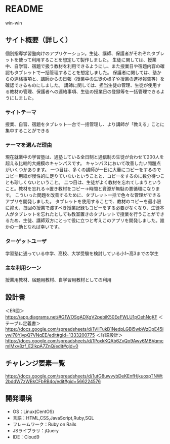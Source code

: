 # README

win-win
## サイト概要（詳しく）
個別指導学習塾向けのアプリケーション。生徒、講師、保護者がそれぞれタブレットを使って利用することを想定して製作しました。
生徒に関しては、授業中、自学習、宿題で扱う教材を利用できるようにし、また授業日や宿題内容の確認もタブレットで一括管理することを想定しました。
保護者に関しては、塾からの連絡事項と、講師からの日報（授業中の生徒の様子や授業の進捗報告等）を確認できるものにしました。
講師に関しては、担当生徒の管理、生徒が使用する教材の管理、保護者への連絡事項、生徒の授業日の登録等を一括管理できるようにしました。

### サイトテーマ
授業、自習、宿題をタブレット一台で一括管理し、より講師が「教える」ことに集中することができる

### テーマを選んだ理由
現在就業中の学習塾は、通塾している全日制と通信制の生徒が合わせて200人を超える比較的大規模のキャンパスです。
キャンパスにおいて改善したい問題点がいくつかあります。
一つ目は、多くの講師が一日に大量にコピーをするのでコピー用紙が慢性的に足りていないということと、コピーをするのに数分待つことも珍しくないということ。
二つ目は、生徒がよく教材を忘れてしまうということ。教材を忘れる→置き教材をコピー→時間と資源が無駄の悪循環になります。
こういった問題を改善するために、タブレット一括で色々な管理ができるアプリを開発しました。
タブレットを使用することで、教材のコピーを最小限に抑え、毎回の授業で渡すべき授業記録もコピーをする必要がなくなり、生徒本人がタブレットを忘れたとしても教室置きのタブレットで授業を行うことができるため、生徒、講師双方にとって役に立つと考えこのアプリを開発しました。誰かの一助となれば幸いです。



### ターゲットユーザ
学習塾に通っている中学、高校、大学受験を検討している小1~高3までの学生

### 主な利用シーン
授業用教材、宿題用教材、自学習用教材としての利用

## 設計書
＜ER図＞https://app.diagrams.net/#G1WOSgADXgV2pebiK50EeFWLU1pOehNgKF
＜テーブル定義書＞https://docs.google.com/spreadsheets/d/1VIlTukB1NedpLGBl5wbWzDpE45iywl78YjvpQ7VNqEE/edit#gid=1333200775
＜詳細設計＞https://docs.google.com/spreadsheets/d/1PoxkKQAb6ZvQo9Awy6MBVqmcmIMxv8zf_E2lkpA7ZnQ/edit#gid=0

## チャレンジ要素一覧
https://docs.google.com/spreadsheets/d/1utG8uwvybDeKEnfHjkuoxpTNWt2bddW7zWBkCFbRB4o/edit#gid=566224576

## 開発環境
- OS：Linux(CentOS)
- 言語：HTML,CSS,JavaScript,Ruby,SQL
- フレームワーク：Ruby on Rails
- JSライブラリ：jQuery
- IDE：Cloud9
